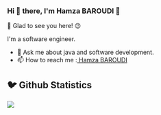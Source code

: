 ### Hi 👋 there, I'm Hamza BAROUDI 👋
👋 Glad to see you here! 😍

I'm a software engineer.

- 💬 Ask me about java and software development.
- 📫 How to reach me :<a href="https://www.linkedin.com/in/hamza-baroudu/" target="_blank" > Hamza BAROUDI </a>
<h2 >🐦 Github Statistics </h2>
<p a>
<img src="https://github-readme-stats.vercel.app/api?username=baroudu1&show_icons=true&theme=tokyonight">
</p>
<br/>
